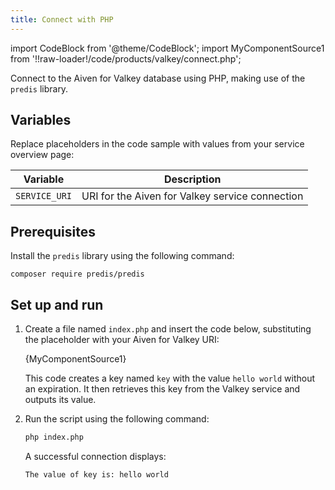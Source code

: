 ```yaml
---
title: Connect with PHP
---
```


import CodeBlock from '@theme/CodeBlock';
import MyComponentSource1 from '!!raw-loader!/code/products/valkey/connect.php';

Connect to the Aiven for Valkey database using PHP, making use of the `predis` library.

## Variables

Replace placeholders in the code sample with values from your service overview page:


 | Variable    | Description                                                  |
 | ----------- | ------------------------------------------------------------ |
 | `SERVICE_URI` | URI for the Aiven for Valkey service connection |

## Prerequisites

Install the `predis` library using the following command:

```shell
composer require predis/predis
```

## Set up and run

1. Create a file named `index.php` and insert the code below,
   substituting the placeholder with your Aiven for Valkey URI:

   <CodeBlock language='php'>{MyComponentSource1}</CodeBlock>

   This code creates a key named `key` with the value `hello world` without an expiration.
   It then retrieves this key from the Valkey service and outputs its value.

1. Run the script using the following command:

   ```bash
   php index.php
   ```

   A successful connection displays:

   ```plaintext
   The value of key is: hello world
   ```
